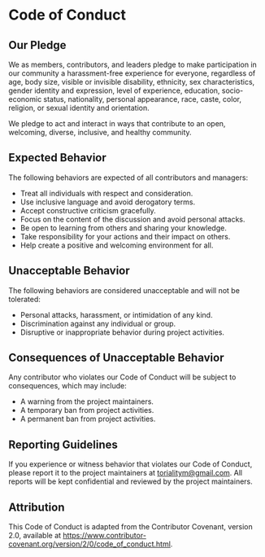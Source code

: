 # Code of Conduct

## Our Pledge

We as members, contributors, and leaders pledge to make participation in our community a harassment-free experience for everyone, regardless of age, body size, visible or invisible disability, ethnicity, sex characteristics, gender identity and expression, level of experience, education, socio-economic status, nationality, personal appearance, race, caste, color, religion, or sexual identity and orientation.

We pledge to act and interact in ways that contribute to an open, welcoming, diverse, inclusive, and healthy community.

## Expected Behavior

The following behaviors are expected of all contributors and managers:

- Treat all individuals with respect and consideration.
- Use inclusive language and avoid derogatory terms.
- Accept constructive criticism gracefully.
- Focus on the content of the discussion and avoid personal attacks.
- Be open to learning from others and sharing your knowledge.
- Take responsibility for your actions and their impact on others.
- Help create a positive and welcoming environment for all.

## Unacceptable Behavior

The following behaviors are considered unacceptable and will not be tolerated:

- Personal attacks, harassment, or intimidation of any kind.
- Discrimination against any individual or group.
- Disruptive or inappropriate behavior during project activities.

## Consequences of Unacceptable Behavior

Any contributor who violates our Code of Conduct will be subject to consequences, which may include:

- A warning from the project maintainers.
- A temporary ban from project activities.
- A permanent ban from project activities.

## Reporting Guidelines

If you experience or witness behavior that violates our Code of Conduct, please report it to the project maintainers at torialitym@gmail.com. All reports will be kept confidential and reviewed by the project maintainers.

## Attribution

This Code of Conduct is adapted from the Contributor Covenant, version 2.0, available at https://www.contributor-covenant.org/version/2/0/code_of_conduct.html.
